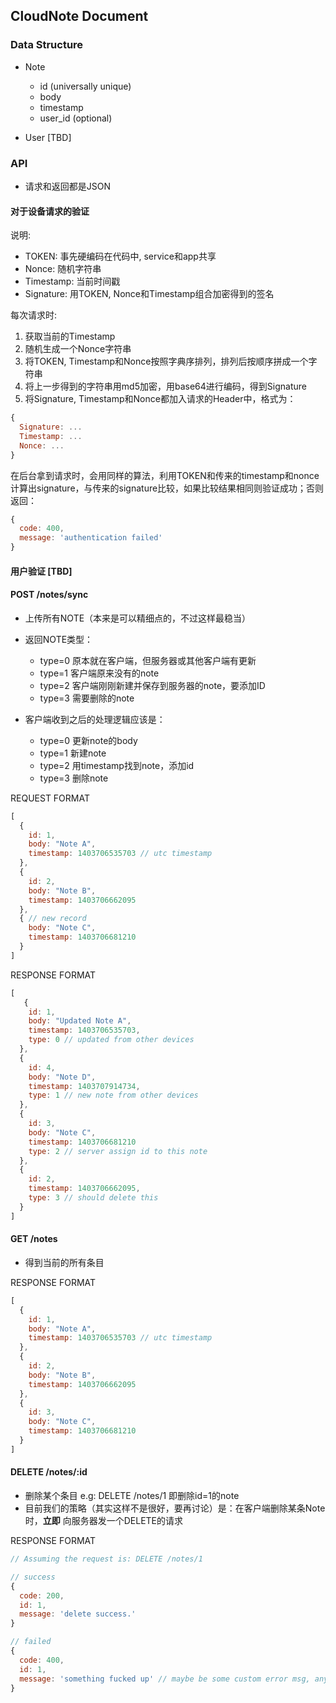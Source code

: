 ## CloudNote Document

### Data Structure

* Note
    * id (universally unique)
    * body
    * timestamp
    * user_id (optional)

* User [TBD]

### API

* 请求和返回都是JSON

#### 对于设备请求的验证

说明:

* TOKEN: 事先硬编码在代码中, service和app共享
* Nonce: 随机字符串
* Timestamp: 当前时间戳
* Signature: 用TOKEN, Nonce和Timestamp组合加密得到的签名

每次请求时:

1. 获取当前的Timestamp
2. 随机生成一个Nonce字符串
3. 将TOKEN, Timestamp和Nonce按照字典序排列，排列后按顺序拼成一个字符串
4. 将上一步得到的字符串用md5加密，用base64进行编码，得到Signature
5. 将Signature, Timestamp和Nonce都加入请求的Header中，格式为：

```javascript
{
  Signature: ...
  Timestamp: ...
  Nonce: ...
}
```

在后台拿到请求时，会用同样的算法，利用TOKEN和传来的timestamp和nonce计算出signature，与传来的signature比较，如果比较结果相同则验证成功；否则返回：

```javascript
{
  code: 400,
  message: 'authentication failed'
}
```

#### 用户验证 [TBD]

#### POST /notes/sync

* 上传所有NOTE（本来是可以精细点的，不过这样最稳当）
* 返回NOTE类型：
    * type=0 原本就在客户端，但服务器或其他客户端有更新
    * type=1 客户端原来没有的note
    * type=2 客户端刚刚新建并保存到服务器的note，要添加ID
    * type=3 需要删除的note

* 客户端收到之后的处理逻辑应该是：
    * type=0 更新note的body
    * type=1 新建note
    * type=2 用timestamp找到note，添加id
    * type=3 删除note

REQUEST FORMAT

```javascript
[
  {
    id: 1,
    body: "Note A",
    timestamp: 1403706535703 // utc timestamp
  },
  {
    id: 2,
    body: "Note B",
    timestamp: 1403706662095
  },
  { // new record
    body: "Note C",
    timestamp: 1403706681210
  }
]
```

RESPONSE FORMAT
```javascript
[
   {
    id: 1,
    body: "Updated Note A",
    timestamp: 1403706535703,
    type: 0 // updated from other devices
  },
  {
    id: 4,
    body: "Note D",
    timestamp: 1403707914734,
    type: 1 // new note from other devices
  },
  {
    id: 3,
    body: "Note C",
    timestamp: 1403706681210
    type: 2 // server assign id to this note
  },
  {
    id: 2,
    timestamp: 1403706662095,
    type: 3 // should delete this
  }
]
```

#### GET /notes

* 得到当前的所有条目

RESPONSE FORMAT

```javascript
[
  {
    id: 1,
    body: "Note A",
    timestamp: 1403706535703 // utc timestamp
  },
  {
    id: 2,
    body: "Note B",
    timestamp: 1403706662095
  },
  {
    id: 3,
    body: "Note C",
    timestamp: 1403706681210
  }
]
```

#### DELETE /notes/:id

* 删除某个条目 e.g: DELETE /notes/1 即删除id=1的note
* 目前我们的策略（其实这样不是很好，要再讨论）是：在客户端删除某条Note时，**立即** 向服务器发一个DELETE的请求

RESPONSE FORMAT

```javascript
// Assuming the request is: DELETE /notes/1

// success
{
  code: 200,
  id: 1,
  message: 'delete success.'
}

// failed
{
  code: 400,
  id: 1,
  message: 'something fucked up' // maybe be some custom error msg, anyway
}
```


